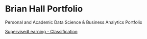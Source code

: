 # Brian Hall Portfolio
 Personal and Academic Data Science & Business Analytics Portfolio


[SupervisedLearning - Classification](https://www.google.com)
